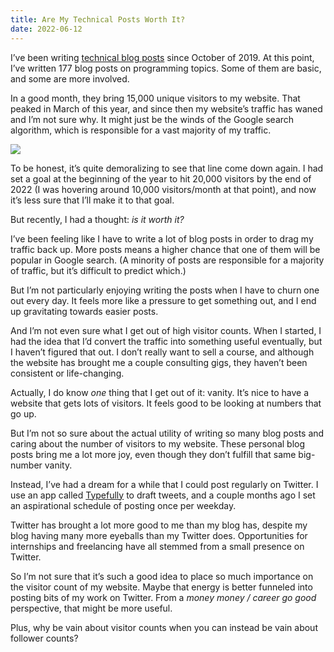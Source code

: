 ```yaml
---
title: Are My Technical Posts Worth It?
date: 2022-06-12
---
```


I’ve been writing [technical blog posts](/technical-posts) since October of 2019. At this point, I’ve written 177 blog posts on programming topics. Some of them are basic, and some are more involved.

In a good month, they bring 15,000 unique visitors to my website. That peaked in March of this year, and since then my website’s traffic has waned and I’m not sure why. It might just be the winds of the Google search algorithm, which is responsible for a vast majority of my traffic.

![](/posts/technical-posts-reflection/173211410-328b314b-3029-4f0e-84af-94aea6b68fb5.png)

To be honest, it’s quite demoralizing to see that line come down again. I had set a goal at the beginning of the year to hit 20,000 visitors by the end of 2022 (I was hovering around 10,000 visitors/month at that point), and now it’s less sure that I’ll make it to that goal.

But recently, I had a thought: _is it worth it?_

I’ve been feeling like I have to write a lot of blog posts in order to drag my traffic back up. More posts means a higher chance that one of them will be popular in Google search. (A minority of posts are responsible for a majority of traffic, but it’s difficult to predict which.)

But I’m not particularly enjoying writing the posts when I have to churn one out every day. It feels more like a pressure to get something out, and I end up gravitating towards easier posts.

And I’m not even sure what I get out of high visitor counts. When I started, I had the idea that I’d convert the traffic into something useful eventually, but I haven’t figured that out. I don’t really want to sell a course, and although the website has brought me a couple consulting gigs, they haven’t been consistent or life-changing.

Actually, I do know _one_ thing that I get out of it: vanity. It’s nice to have a website that gets lots of visitors. It feels good to be looking at numbers that go up.

But I’m not so sure about the actual utility of writing so many blog posts and caring about the number of visitors to my website. These personal blog posts bring me a lot more joy, even though they don’t fulfill that same big-number vanity.

Instead, I’ve had a dream for a while that I could post regularly on Twitter. I use an app called [Typefully](https://typefully.com) to draft tweets, and a couple months ago I set an aspirational schedule of posting once per weekday.

Twitter has brought a lot more good to me than my blog has, despite my blog having many more eyeballs than my Twitter does. Opportunities for internships and freelancing have all stemmed from a small presence on Twitter.

So I’m not sure that it’s such a good idea to place so much importance on the visitor count of my website. Maybe that energy is better funneled into posting bits of my work on Twitter. From a _money money / career go good_ perspective, that might be more useful.

Plus, why be vain about visitor counts when you can instead be vain about follower counts?
